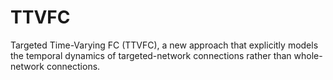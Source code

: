 # TTVFC
Targeted Time-Varying FC (TTVFC), a new approach that explicitly models the temporal dynamics of targeted-network connections rather than whole-network connections. 
